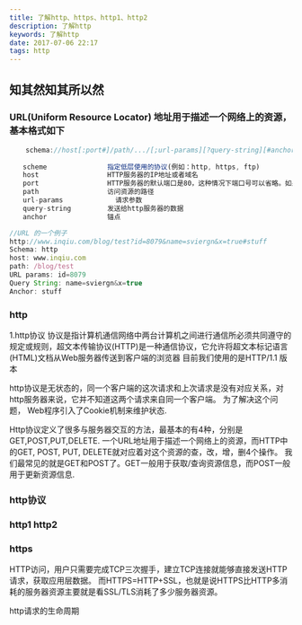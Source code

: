 ```yaml
---
title: 了解http、https、http1、http2
description: 了解http
keywords: 了解http
date: 2017-07-06 22:17
tags: http
---
```

## 知其然知其所以然

### URL(Uniform Resource Locator) 地址用于描述一个网络上的资源，基本格式如下
```javascript
	schema://host[:port#]/path/.../[;url-params][?query-string][#anchor]
	
　　scheme               指定低层使用的协议(例如：http, https, ftp)
　　host                 HTTP服务器的IP地址或者域名
　　port                 HTTP服务器的默认端口是80，这种情况下端口号可以省略。如果使用了别的端口，必须指明，例如 http://www.inqiu.com:8080/
　　path                 访问资源的路径
　　url-params			 请求参数
　　query-string         发送给http服务器的数据
　　anchor               锚点

//URL 的一个例子
http://www.inqiu.com/blog/test?id=8079&name=sviergn&x=true#stuff
Schema: http
host: www.inqiu.com
path: /blog/test
URL params: id=8079
Query String: name=sviergn&x=true
Anchor: stuff
```


### http
1.http协议
协议是指计算机通信网络中两台计算机之间进行通信所必须共同遵守的规定或规则，超文本传输协议(HTTP)是一种通信协议，它允许将超文本标记语言(HTML)文档从Web服务器传送到客户端的浏览器
目前我们使用的是HTTP/1.1 版本

http协议是无状态的，同一个客户端的这次请求和上次请求是没有对应关系，对http服务器来说，它并不知道这两个请求来自同一个客户端。 为了解决这个问题， Web程序引入了Cookie机制来维护状态.

Http协议定义了很多与服务器交互的方法，最基本的有4种，分别是GET,POST,PUT,DELETE. 一个URL地址用于描述一个网络上的资源，而HTTP中的GET, POST, PUT, DELETE就对应着对这个资源的查，改，增，删4个操作。 我们最常见的就是GET和POST了。GET一般用于获取/查询资源信息，而POST一般用于更新资源信息.

### http协议

### http1 http2

### https
HTTP访问，用户只需要完成TCP三次握手，建立TCP连接就能够直接发送HTTP请求，获取应用层数据。
而HTTPS=HTTP+SSL，也就是说HTTPS比HTTP多消耗的服务器资源主要就是看SSL/TLS消耗了多少服务器资源。

http请求的生命周期